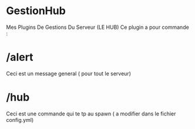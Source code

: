 # GestionHub
Mes Plugins De Gestions Du Serveur (LE HUB)
Ce plugin a pour commande :
# /alert <message>
Ceci est un message general ( pour tout le serveur)
# /hub
Ceci est une commande qui te tp au spawn ( a modifier dans le fichier config.yml)
